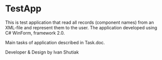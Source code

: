 # TestApp
This is test application that read all records (component names) from an XML-file and represent them to the user. The application developed using C# WinForm, framework 2.0.

Main tasks of application described in Task.doc.

Developer & Design by Ivan Shutiak

